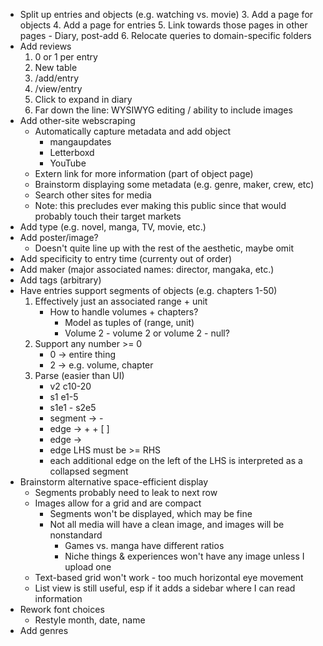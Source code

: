 - Split up entries and objects (e.g. watching vs. movie)
    3. Add a page for objects
    4. Add a page for entries
    5. Link towards those pages in other pages
        - Diary, post-add
    6. Relocate queries to domain-specific folders
- Add reviews
    1. 0 or 1 per entry
    2. New table
    3. /add/entry
    4. /view/entry
    5. Click to expand in diary
    6. Far down the line: WYSIWYG editing / ability to include images
- Add other-site webscraping
    - Automatically capture metadata and add object
        - mangaupdates
        - Letterboxd
        - YouTube
    - Extern link for more information (part of object page)
    - Brainstorm displaying some metadata (e.g. genre, maker, crew, etc)
    - Search other sites for media
    - Note: this precludes ever making this public since that would probably touch their target markets
- Add type (e.g. novel, manga, TV, movie, etc.)
- Add poster/image?
     - Doesn't quite line up with the rest of the aesthetic, maybe omit
- Add specificity to entry time (currenty out of order)
- Add maker (major associated names: director, mangaka, etc.)
- Add tags (arbitrary)
- Have entries support segments of objects (e.g. chapters 1-50)
    1. Effectively just an associated range + unit
        - How to handle volumes + chapters?
            - Model as tuples of (range, unit)
            - Volume 2 - volume 2 or volume 2 - null?
    2. Support any number >= 0
        - 0 -> entire thing
        - 2 -> e.g. volume, chapter
    3. Parse (easier than UI)
        - v2 c10-20
        - s1 e1-5
        - s1e1 - s2e5
        - segment -> <edge> - <edge>
        - edge -> <alpha>+ <num>+ [ <edge>]
        - edge -> <empty>
        - edge LHS must be >= RHS
        - each additional edge on the left of the LHS is interpreted as a collapsed segment
- Brainstorm alternative space-efficient display
    - Segments probably need to leak to next row
    - Images allow for a grid and are compact
        - Segments won't be displayed, which may be fine
        - Not all media will have a clean image, and images will be nonstandard
            - Games vs. manga have different ratios
            - Niche things & experiences won't have any image unless I upload one
    - Text-based grid won't work - too much horizontal eye movement
    - List view is still useful, esp if it adds a sidebar where I can read information
- Rework font choices
    - Restyle month, date, name
- Add genres 